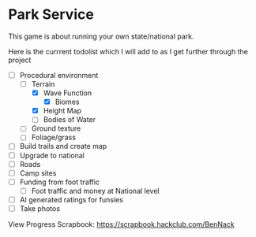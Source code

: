 # Park Service
This game is about running your own state/national park.

Here is the currrent todolist which I will add to as I get further through the project

- [ ]  Procedural environment
    - [ ]  Terrain
        - [x]  Wave Function
            - [x]  Biomes
        - [x]  Height Map
        - [ ]  Bodies of Water
    - [ ]  Ground texture
    - [ ]  Foliage/grass
- [ ]  Build trails and create map
- [ ]  Upgrade to national
- [ ]  Roads
- [ ]  Camp sites
- [ ]  Funding from foot traffic
    - [ ]  Foot traffic and money at National level
- [ ]  AI generated ratings for funsies
- [ ]  Take photos

View Progress Scrapbook: https://scrapbook.hackclub.com/BenNack
